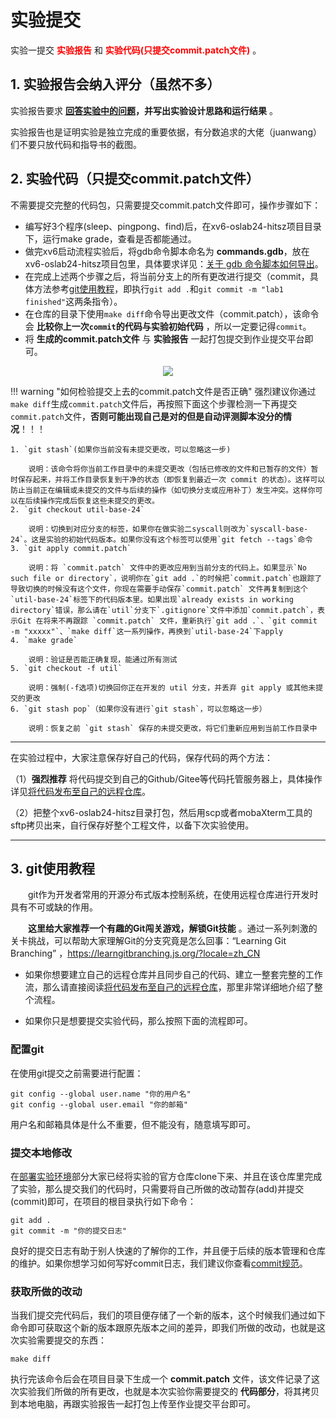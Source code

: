 # 实验提交

实验一提交<font color=red>  **实验报告** </font> 和 <font color=red> **实验代码(只提交commit.patch文件)** </font> 。

## 1. 实验报告会纳入评分（虽然不多） 

实验报告要求 **[回答实验中的问题](../part3/#33)，并写出实验设计思路和运行结果** 。

实验报告也是证明实验是独立完成的重要依据，有分数追求的大佬（juanwang）们不要只放代码和指导书的截图。

## 2. 实验代码（只提交commit.patch文件）

不需要提交完整的代码包，只需要提交commit.patch文件即可，操作步骤如下：

- 编写好3个程序(sleep、pingpong、find)后，在xv6-oslab24-hitsz项目目录下，运行make grade，查看是否都能通过。
- 做完xv6启动流程实验后，将gdb命令脚本命名为 **commands.gdb**，放在xv6-oslab24-hitsz项目包里，具体要求详见：[关于 gdb 命令脚本如何导出](../part1/#34-xv6)。
- 在完成上述两个步骤之后，将当前分支上的所有更改进行提交（commit，具体方法参考[git使用教程](#3-git)，即执行`git add .`和`git commit -m "lab1 finished"`这两条指令）。
- 在仓库的目录下使用`make diff`命令导出更改文件（commit.patch），该命令会 **比较你上一次`commit`的代码与实验初始代码** ，所以一定要记得`commit`。
- 将 **生成的commit.patch文件** 与 **实验报告** 一起打包提交到作业提交平台即可。

<div align="center"> <img src="../part4.assets/image-20230913181456026.png" /> </div>

!!! warning "如何检验提交上去的commit.patch文件是否正确"
    强烈建议你通过`make diff`生成`commit.patch`文件后，再按照下面这个步骤检测一下再提交`commit.patch`文件，**否则可能出现自己是对的但是自动评测脚本没分的情况**！！！
    
    1. `git stash`(如果你当前没有未提交更改，可以忽略这一步)

        说明：该命令将你当前工作目录中的未提交更改（包括已修改的文件和已暂存的文件）暂时保存起来，并将工作目录恢复到干净的状态（即恢复到最近一次 commit 的状态）。这样可以防止当前正在编辑或未提交的文件与后续的操作（如切换分支或应用补丁）发生冲突。这样你可以在后续操作完成后恢复这些未提交的更改。
    2. `git checkout util-base-24`

        说明：切换到对应分支的标签，如果你在做实验二syscall则改为`syscall-base-24`。这是实验的初始代码版本。如果你没有这个标签可以使用`git fetch --tags`命令
    3. `git apply commit.patch`

        说明：将 `commit.patch` 文件中的更改应用到当前分支的代码上。如果显示`No such file or directory`，说明你在`git add .`的时候把`commit.patch`也跟踪了导致切换的时候没有这个文件，你现在需要手动保存`commit.patch` 文件再复制到这个`util-base-24`标签下的代码版本里。如果出现`already exists in working directory`错误，那么请在`util`分支下`.gitignore`文件中添加`commit.patch`，表示Git 在将来不再跟踪 `commit.patch` 文件，重新执行`git add .`、`git commit -m "xxxxx"`、`make diff`这一系列操作，再换到`util-base-24`下apply
    4. `make grade`

        说明：验证是否能正确复现，能通过所有测试
    5. `git checkout -f util`

        说明：强制(-f选项)切换回你正在开发的 util 分支，并丢弃 git apply 或其他未提交的更改
    6. `git stash pop`（如果你没有进行`git stash`，可以忽略这一步）

        说明：恢复之前 `git stash` 保存的未提交更改，将它们重新应用到当前工作目录中

------

在实验过程中，大家注意保存好自己的代码，保存代码的两个方法：

（1）**强烈推荐** 将代码提交到自己的Github/Gitee等代码托管服务器上，具体操作详见[将代码发布至自己的远程仓库](../../tools/#32)。

（2）把整个xv6-oslab24-hitsz目录打包，然后用scp或者mobaXterm工具的sftp拷贝出来，自行保存好整个工程文件，以备下次实验使用。

------

## 3. git使用教程

&emsp;&emsp;git作为开发者常用的开源分布式版本控制系统，在使用远程仓库进行开发时具有不可或缺的作用。

&emsp;&emsp;**这里给大家推荐一个有趣的Git闯关游戏，解锁Git技能**  。通过一系列刺激的关卡挑战，可以帮助大家理解Git的分支究竟是怎么回事：“Learning Git Branching” ，https://learngitbranching.js.org/?locale=zh_CN

- 如果你想要建立自己的远程仓库并且同步自己的代码、建立一整套完整的工作流，那么请直接阅读[将代码发布至自己的远程仓库](../../tools/#32)，那里非常详细地介绍了整个流程。

- 如果你只是想要提交实验代码，那么按照下面的流程即可。

### 配置git

在使用git提交之前需要进行配置：

```shell
git config --global user.name "你的用户名"
git config --global user.email "你的邮箱"
```

用户名和邮箱具体是什么不重要，但不能没有，随意填写即可。

### 提交本地修改

在[部署实验环境](../part3/#1)部分大家已经将实验的官方仓库clone下来、并且在该仓库里完成了实验，那么提交我们的代码时，只需要将自己所做的改动暂存(add)并提交(commit)即可，在项目的根目录执行如下命令：

```shell
git add .
git commit -m "你的提交日志"
```

良好的提交日志有助于别人快速的了解你的工作，并且便于后续的版本管理和仓库的维护。如果你想学习如何写好commit日志，我们建议你查看[commit规范](https://zhuanlan.zhihu.com/p/182553920)。

### 获取所做的改动

当我们提交完代码后，我们的项目便存储了一个新的版本，这个时候我们通过如下命令即可获取这个新的版本跟原先版本之间的差异，即我们所做的改动，也就是这次实验需要提交的东西：

```shell
make diff
```

<!--
!!! info  "注意"
    如果该命令执行出现报错：
    `fatal: ambiguous argument syscall-base': unknown revision or path not in the working tree.`
    那么证明你当前的仓库并没有获取到我们在远程仓库里面冻结的仓库版本，也就是`syscall-base`这个tag，我们所有的更改都是跟这个tag来比对出来的。
    
    所以你需要将远程仓库中的tag获取下来，我们建议你直接`fetch`远程仓库的所有更改：
    `git fetch 远程仓库在本地的标志`
    这个 **远程仓库在本地标志** 指的是：
    ![git-tag](part4.assets/git-tag.png)
    上图中的 **红色方框** 内的就是远程仓库在本地的标志，但是要注意的是，我们有多个远程仓库的时候需要注意`fetch`的对象一定是跟 **黄色方框** 中的网址一样的（也就是我们的远程实验代码仓库，不是自己的远程仓库）！
-->
    
执行完该命令后会在项目目录下生成一个 **commit.patch** 文件，该文件记录了这次实验我们所做的所有更改，也就是本次实验你需要提交的 **代码部分**，将其拷贝到本地电脑，再跟实验报告一起打包上传至作业提交平台即可。


